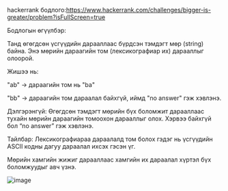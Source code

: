 hackerrank бодлого:https://www.hackerrank.com/challenges/bigger-is-greater/problem?isFullScreen=true

Бодлогын өгүүлбэр:

Танд өгөгдсөн үсгүүдийн  дарааллаас бүрдсэн тэмдэгт мөр (string) байна. Энэ мөрийн дараагийн том (лексикографиар их) дарааллыг олоорой.

Жишээ нь:

"ab" → дараагийн том нь "ba"

"bb" → дараагийн том дараалал байхгүй, иймд "no answer" гэж хэвлэнэ.

Дэлгэрэнгүй:
Өгөгдсөн тэмдэгт мөрийн бүх боломжит дарааллаас тухайн мөрийн дараагийн томоохон дарааллыг олох. Хэрвээ байхгүй бол “no answer” гэж хэвлэнэ.

Тайлбар:
Лексикографиараа дараалалд том болох гэдэг нь үсгүүдийн ASCII кодны дагуу дараалал ихсэх гэсэн үг.

Мөрийн хамгийн жижиг дарааллаас хамгийн их дараалал хүртэл бүх боломжуудыг авч үзнэ.

![image](https://github.com/user-attachments/assets/4155b7e8-33b9-45ce-9e70-1c39fe85b084)

